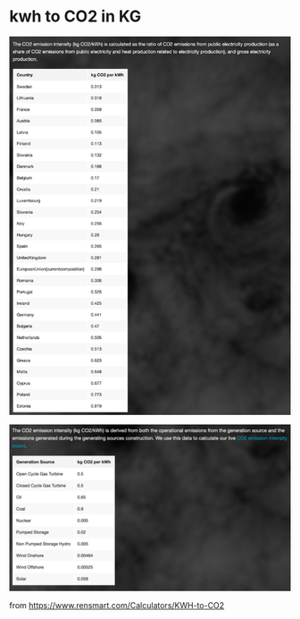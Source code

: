 # kwh to CO2 in KG

![](img/kwh_co2.jpg)

![](img/kwh_co2b.jpg)



from https://www.rensmart.com/Calculators/KWH-to-CO2

